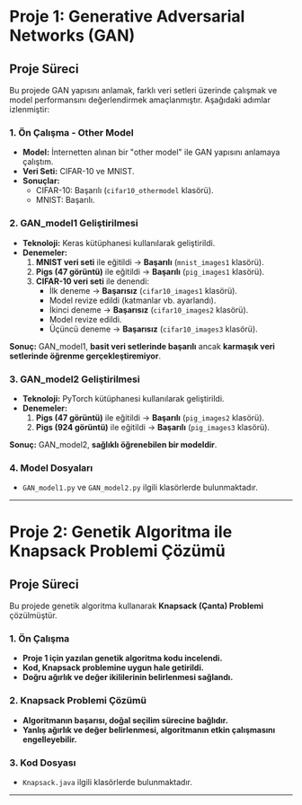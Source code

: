 # Proje 1: Generative Adversarial Networks (GAN)

## Proje Süreci
Bu projede GAN yapısını anlamak, farklı veri setleri üzerinde çalışmak ve model performansını değerlendirmek amaçlanmıştır. Aşağıdaki adımlar izlenmiştir:

### 1. Ön Çalışma - Other Model
- **Model:** İnternetten alınan bir "other model" ile GAN yapısını anlamaya çalıştım.
- **Veri Seti:** CIFAR-10 ve MNIST.
- **Sonuçlar:**
  - CIFAR-10: Başarılı (`cifar10_othermodel` klasörü).
  - MNIST: Başarılı.

### 2. GAN_model1 Geliştirilmesi
- **Teknoloji:** Keras kütüphanesi kullanılarak geliştirildi.
- **Denemeler:**
  1. **MNIST veri seti** ile eğitildi → **Başarılı** (`mnist_images1` klasörü).
  2. **Pigs (47 görüntü)** ile eğitildi → **Başarılı** (`pig_images1` klasörü).
  3. **CIFAR-10 veri seti** ile denendi:
     - İlk deneme → **Başarısız** (`cifar10_images1` klasörü).
     - Model revize edildi (katmanlar vb. ayarlandı).
     - İkinci deneme → **Başarısız** (`cifar10_images2` klasörü).
     - Model revize edildi.
     - Üçüncü deneme → **Başarısız** (`cifar10_images3` klasörü).

**Sonuç:** GAN_model1, **basit veri setlerinde başarılı** ancak **karmaşık veri setlerinde öğrenme gerçekleştiremiyor**.

### 3. GAN_model2 Geliştirilmesi
- **Teknoloji:** PyTorch kütüphanesi kullanılarak geliştirildi.
- **Denemeler:**
  1. **Pigs (47 görüntü)** ile eğitildi → **Başarılı** (`pig_images2` klasörü).
  2. **Pigs (924 görüntü)** ile eğitildi → **Başarılı** (`pig_images3` klasörü).

**Sonuç:** GAN_model2, **sağlıklı öğrenebilen bir modeldir**.

### 4. Model Dosyaları
- `GAN_model1.py` ve `GAN_model2.py` ilgili klasörlerde bulunmaktadır.

---

# Proje 2: Genetik Algoritma ile Knapsack Problemi Çözümü

## Proje Süreci
Bu projede genetik algoritma kullanarak **Knapsack (Çanta) Problemi** çözülmüştür.

### 1. Ön Çalışma
- **Proje 1 için yazılan genetik algoritma kodu incelendi.**
- **Kod, Knapsack problemine uygun hale getirildi.**
- **Doğru ağırlık ve değer ikililerinin belirlenmesi sağlandı.**

### 2. Knapsack Problemi Çözümü
- **Algoritmanın başarısı, doğal seçilim sürecine bağlıdır.**
- **Yanlış ağırlık ve değer belirlenmesi, algoritmanın etkin çalışmasını engelleyebilir.**

### 3. Kod Dosyası
- `Knapsack.java` ilgili klasörlerde bulunmaktadır.

---
